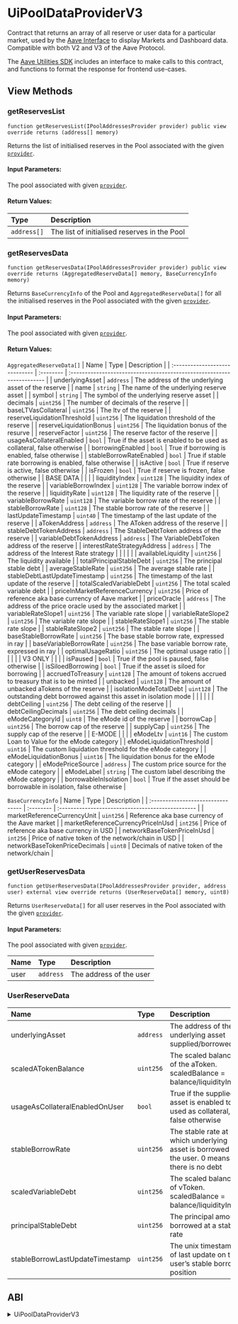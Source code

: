 # UiPoolDataProviderV3

Contract that returns an array of all reserve or user data for a particular market, used by the [Aave Interface](https://github.com/aave/interface/) to display Markets and Dashboard data. Compatible with both V2 and V3 of the Aave Protocol.

The [Aave Utilities SDK](https://github.com/aave/aave-utilities#data-formatting-methods) includes an interface to make calls to this contract, and functions to format the response for frontend use-cases.

## View Methods

### getReservesList

```solidity
function getReservesList(IPoolAddressesProvider provider) public view override returns (address[] memory)
```

Returns the list of initialised reserves in the Pool associated with the given [`provider`](../core-contracts/pooladdressesprovider.md).

#### Input Parameters:

The pool associated with given [`provider`](../core-contracts/pooladdressesprovider.md).

#### Return Values:

| Type        | Description                                  |
| :---------- | :------------------------------------------- |
| `address[]` | The list of initialised reserves in the Pool |

### getReservesData

```solidity
function getReservesData(IPoolAddressesProvider provider) public view override returns (AggregatedReserveData[] memory, BaseCurrencyInfo memory)
```

Returns `BaseCurrencyInfo` of the Pool and `AggregatedReserveData[]` for all the initialised reserves in the Pool associated with the given [`provider`](../core-contracts/pooladdressesprovider.md).

#### Input Parameters:

The pool associated with given [`provider`](../core-contracts/pooladdressesprovider.md).

#### Return Values:

`AggregatedReserveData[]`
| Name                           | Type      | Description                                                            |
| :----------------------------- | :-------- | :--------------------------------------------------------------------- |
| underlyingAsset                | `address` | The address of the underlying asset of the reserve                     |
| name                           | `string`  | The name of the underlying reserve asset                               |
| symbol                         | `string`  | The symbol of the underlying reserve asset                             |
| decimals                       | `uint256` | The number of decimals of the reserve                                  |
| baseLTVasCollateral            | `uint256` | The ltv of the reserve                                                 |
| reserveLiquidationThreshold    | `uint256` | The liquidation threshold of the reserve                               |
| reserveLiquidationBonus        | `uint256` | The liquidation bonus of the resurve                                   |
| reserveFactor                  | `uint256` | The reserve factor of the reserve                                      |
| usageAsCollateralEnabled       | `bool`    | True if the asset is enabled to be used as collateral, false otherwise |
| borrowingEnabled               | `bool`    | True if borrowing is enabled, false otherwise                          |
| stableBorrowRateEnabled        | `bool`    | True if stable rate borrowing is enabled, false otherwise              |
| isActive                       | `bool`    | True if reserve is active, false otherwise                             |
| isFrozen                       | `bool`    | True if reserve is frozen, false otherwise                             |
| BASE DATA                      |           |                                                                        |
| liquidityIndex                 | `uint128` | The liquidity index of the reserve                                     |
| variableBorrowIndex            | `uint128` | The variable borrow index of the reserve                               |
| liquidityRate                  | `uint128` | The liquidity rate of the reserve                                      |
| variableBorrowRate             | `uint128` | The variable borrow rate of the reserve                                |
| stableBorrowRate               | `uint128` | The stable borrow rate of the reserve                                  |
| lastUpdateTimestamp            | `uint40`  | The timestamp of the last update of the reserve                        |
| aTokenAddress                  | `address` | The AToken address of the reserve                                      |
| stableDebtTokenAddress         | `address` | The StableDebtToken address of the reserve                             |
| variableDebtTokenAddress       | `address` | The VariableDebtToken address of the reserve                           |
| interestRateStrategyAddress    | `address` | The address of the Interest Rate strategy                              |
|                                |           |                                                                        | 
| availableLiquidity             | `uint256` | The liquidity available                                                |
| totalPrincipalStableDebt       | `uint256` | The principal stable debt                                              |
| averageStableRate              | `uint256` | The average stable rate                                                |
| stableDebtLastUpdateTimestamp  | `uint256` |  The timestamp of the last update of the reserve                       |
| totalScaledVariableDebt        | `uint256` | The total scaled variable debt                                         |
| priceInMarketReferenceCurrency | `uint256` | Price of reference aka base currency of Aave market                    |
| priceOracle                    | `address` | The address of the price oracle used by the associated market          |
| variableRateSlope1             | `uint256` | The variable rate slope                                                |
| variableRateSlope2             | `uint256` | The variable rate slope                                                |
| stableRateSlope1               | `uint256` | The stable rate slope                                                  |
| stableRateSlope2               | `uint256` | The stable rate slope                                                  |
| baseStableBorrowRate           | `uint256` | The base stable borrow rate, expressed in ray                          |
| baseVariableBorrowRate         | `uint256` | The base variable borrow rate, expressed in ray                        |
| optimalUsageRatio              | `uint256` | The optimal usage ratio                                                |
|                                |           |                                                                        |
| V3 ONLY                        |           |                                                                        |
| isPaused                       | `bool`    | True if the pool is paused, false otherwise                            |
| isSiloedBorrowing              | `bool`    | True if the asset is siloed for borrowing                              |
| accruedToTreasury              | `uint128` | The amount of tokens accrued to treasury that is to be minted          |
| unbacked                       | `uint128` | The amount of unbacked aTokens of the reserve                          |
| isolationModeTotalDebt         | `uint128` | The outstanding debt borrowed against this asset in isolation mode     |
|                                |           |                                                                        |
| debtCeiling                    | `uint256` | The debt ceiling of the reserve                                        |
| debtCeilingDecimals            | `uint256` | The debt ceiling decimals                                              |
| eModeCategoryId                | `uint8`   | The eMode id of the reserve                                            |
| borrowCap                      | `uint256` | The borrow cap of the reserve                                          |
| supplyCap                      | `uint256` | The supply cap of the reserve                                          |
| E-MODE                         |           |                                                                        |
| eModeLtv                       | `uint16`  | The custom Loan to Value for the  eMode category                       |
| eModeLiquidationThreshold      | `uint16`  | The custom liquidation threshold for the  eMode category               |
| eModeLiquidationBonus          | `uint16`  | The liquidation bonus for the  eMode category                          |
| eModePriceSource               | `address` | The custom price source for the  eMode category                        |
| eModeLabel                     | `string`  | The custom label describing the  eMode category                        |
| borrowableInIsolation          | `bool`    | True if the asset should be borrowable in isolation, false otherwise   |

`BaseCurrencyInfo`
| Name                              | Type      | Description                                       |
| :-------------------------------- | :-------- | :------------------------------------------------ |
| marketReferenceCurrencyUnit       | `uint256` | Reference aka base currency of the Aave market    |
| marketReferenceCurrencyPriceInUsd | `int256`  | Price of reference aka base currency in USD       |
| networkBaseTokenPriceInUsd        | `int256`  | Price of native token of the network/chain in USD |
| networkBaseTokenPriceDecimals     | `uint8`   | Decimals of native token of the network/chain     |

### getUserReservesData

```solidity
function getUserReservesData(IPoolAddressesProvider provider, address user) external view override returns (UserReserveData[] memory, uint8)
```

Returns `UserReserveData[]` for all user reserves in the Pool associated with the given [`provider`](../core-contracts/pooladdressesprovider.md).

#### Input Parameters:

The pool associated with given [`provider`](../core-contracts/pooladdressesprovider.md).

| Name | Type      | Description             |
| :--- | :-------- | :---------------------- |
| user | `address` | The address of the user |

### UserReserveData

| Name                            | Type      | Description                                                                                 |
| :------------------------------ | :-------- | :------------------------------------------------------------------------------------------ |
| underlyingAsset                 | `address` | The address of the underlying asset supplied/borrowed                                       |
| scaledATokenBalance             | `uint256` | The scaled balance of the aToken. scaledBalance = balance/liquidityIndex                    |
| usageAsCollateralEnabledOnUser  | `bool`    | True if the supplied asset is enabled to be used as collateral, false otherwise             |
| stableBorrowRate                | `uint256` | The stable rate at which underlying asset is borrowed by the user. 0 means there is no debt |
| scaledVariableDebt              | `uint256` | The scaled balance of vToken. scaledBalance = balance/liquidityIndex                        |
| principalStableDebt             | `uint256` | The principal amount borrowed at a stable rate                                              |
| stableBorrowLastUpdateTimestamp | `uint256` | The unix timestamp of last update on the user’s stable borrow position                      |

## ABI
<details>
<summary>UiPoolDataProviderV3</summary>

```
[
    {
        "inputs": [
            {
                "internalType": "contract IEACAggregatorProxy",
                "name": "_networkBaseTokenPriceInUsdProxyAggregator",
                "type": "address"
            },
            {
                "internalType": "contract IEACAggregatorProxy",
                "name": "_marketReferenceCurrencyPriceInUsdProxyAggregator",
                "type": "address"
            }
        ],
        "stateMutability": "nonpayable",
        "type": "constructor"
    },
    {
        "inputs": [],
        "name": "ETH_CURRENCY_UNIT",
        "outputs": [
            {
                "internalType": "uint256",
                "name": "",
                "type": "uint256"
            }
        ],
        "stateMutability": "view",
        "type": "function"
    },
    {
        "inputs": [],
        "name": "MKR_ADDRESS",
        "outputs": [
            {
                "internalType": "address",
                "name": "",
                "type": "address"
            }
        ],
        "stateMutability": "view",
        "type": "function"
    },
    {
        "inputs": [
            {
                "internalType": "bytes32",
                "name": "_bytes32",
                "type": "bytes32"
            }
        ],
        "name": "bytes32ToString",
        "outputs": [
            {
                "internalType": "string",
                "name": "",
                "type": "string"
            }
        ],
        "stateMutability": "pure",
        "type": "function"
    },
    {
        "inputs": [
            {
                "internalType": "contract IPoolAddressesProvider",
                "name": "provider",
                "type": "address"
            }
        ],
        "name": "getReservesData",
        "outputs": [
            {
                "components": [
                    {
                        "internalType": "address",
                        "name": "underlyingAsset",
                        "type": "address"
                    },
                    {
                        "internalType": "string",
                        "name": "name",
                        "type": "string"
                    },
                    {
                        "internalType": "string",
                        "name": "symbol",
                        "type": "string"
                    },
                    {
                        "internalType": "uint256",
                        "name": "decimals",
                        "type": "uint256"
                    },
                    {
                        "internalType": "uint256",
                        "name": "baseLTVasCollateral",
                        "type": "uint256"
                    },
                    {
                        "internalType": "uint256",
                        "name": "reserveLiquidationThreshold",
                        "type": "uint256"
                    },
                    {
                        "internalType": "uint256",
                        "name": "reserveLiquidationBonus",
                        "type": "uint256"
                    },
                    {
                        "internalType": "uint256",
                        "name": "reserveFactor",
                        "type": "uint256"
                    },
                    {
                        "internalType": "bool",
                        "name": "usageAsCollateralEnabled",
                        "type": "bool"
                    },
                    {
                        "internalType": "bool",
                        "name": "borrowingEnabled",
                        "type": "bool"
                    },
                    {
                        "internalType": "bool",
                        "name": "stableBorrowRateEnabled",
                        "type": "bool"
                    },
                    {
                        "internalType": "bool",
                        "name": "isActive",
                        "type": "bool"
                    },
                    {
                        "internalType": "bool",
                        "name": "isFrozen",
                        "type": "bool"
                    },
                    {
                        "internalType": "uint128",
                        "name": "liquidityIndex",
                        "type": "uint128"
                    },
                    {
                        "internalType": "uint128",
                        "name": "variableBorrowIndex",
                        "type": "uint128"
                    },
                    {
                        "internalType": "uint128",
                        "name": "liquidityRate",
                        "type": "uint128"
                    },
                    {
                        "internalType": "uint128",
                        "name": "variableBorrowRate",
                        "type": "uint128"
                    },
                    {
                        "internalType": "uint128",
                        "name": "stableBorrowRate",
                        "type": "uint128"
                    },
                    {
                        "internalType": "uint40",
                        "name": "lastUpdateTimestamp",
                        "type": "uint40"
                    },
                    {
                        "internalType": "address",
                        "name": "aTokenAddress",
                        "type": "address"
                    },
                    {
                        "internalType": "address",
                        "name": "stableDebtTokenAddress",
                        "type": "address"
                    },
                    {
                        "internalType": "address",
                        "name": "variableDebtTokenAddress",
                        "type": "address"
                    },
                    {
                        "internalType": "address",
                        "name": "interestRateStrategyAddress",
                        "type": "address"
                    },
                    {
                        "internalType": "uint256",
                        "name": "availableLiquidity",
                        "type": "uint256"
                    },
                    {
                        "internalType": "uint256",
                        "name": "totalPrincipalStableDebt",
                        "type": "uint256"
                    },
                    {
                        "internalType": "uint256",
                        "name": "averageStableRate",
                        "type": "uint256"
                    },
                    {
                        "internalType": "uint256",
                        "name": "stableDebtLastUpdateTimestamp",
                        "type": "uint256"
                    },
                    {
                        "internalType": "uint256",
                        "name": "totalScaledVariableDebt",
                        "type": "uint256"
                    },
                    {
                        "internalType": "uint256",
                        "name": "priceInMarketReferenceCurrency",
                        "type": "uint256"
                    },
                    {
                        "internalType": "address",
                        "name": "priceOracle",
                        "type": "address"
                    },
                    {
                        "internalType": "uint256",
                        "name": "variableRateSlope1",
                        "type": "uint256"
                    },
                    {
                        "internalType": "uint256",
                        "name": "variableRateSlope2",
                        "type": "uint256"
                    },
                    {
                        "internalType": "uint256",
                        "name": "stableRateSlope1",
                        "type": "uint256"
                    },
                    {
                        "internalType": "uint256",
                        "name": "stableRateSlope2",
                        "type": "uint256"
                    },
                    {
                        "internalType": "uint256",
                        "name": "baseStableBorrowRate",
                        "type": "uint256"
                    },
                    {
                        "internalType": "uint256",
                        "name": "baseVariableBorrowRate",
                        "type": "uint256"
                    },
                    {
                        "internalType": "uint256",
                        "name": "optimalUsageRatio",
                        "type": "uint256"
                    },
                    {
                        "internalType": "bool",
                        "name": "isPaused",
                        "type": "bool"
                    },
                    {
                        "internalType": "bool",
                        "name": "isSiloedBorrowing",
                        "type": "bool"
                    },
                    {
                        "internalType": "uint128",
                        "name": "accruedToTreasury",
                        "type": "uint128"
                    },
                    {
                        "internalType": "uint128",
                        "name": "unbacked",
                        "type": "uint128"
                    },
                    {
                        "internalType": "uint128",
                        "name": "isolationModeTotalDebt",
                        "type": "uint128"
                    },
                    {
                        "internalType": "uint256",
                        "name": "debtCeiling",
                        "type": "uint256"
                    },
                    {
                        "internalType": "uint256",
                        "name": "debtCeilingDecimals",
                        "type": "uint256"
                    },
                    {
                        "internalType": "uint8",
                        "name": "eModeCategoryId",
                        "type": "uint8"
                    },
                    {
                        "internalType": "uint256",
                        "name": "borrowCap",
                        "type": "uint256"
                    },
                    {
                        "internalType": "uint256",
                        "name": "supplyCap",
                        "type": "uint256"
                    },
                    {
                        "internalType": "uint16",
                        "name": "eModeLtv",
                        "type": "uint16"
                    },
                    {
                        "internalType": "uint16",
                        "name": "eModeLiquidationThreshold",
                        "type": "uint16"
                    },
                    {
                        "internalType": "uint16",
                        "name": "eModeLiquidationBonus",
                        "type": "uint16"
                    },
                    {
                        "internalType": "address",
                        "name": "eModePriceSource",
                        "type": "address"
                    },
                    {
                        "internalType": "string",
                        "name": "eModeLabel",
                        "type": "string"
                    },
                    {
                        "internalType": "bool",
                        "name": "borrowableInIsolation",
                        "type": "bool"
                    }
                ],
                "internalType": "struct IUiPoolDataProviderV3.AggregatedReserveData[]",
                "name": "",
                "type": "tuple[]"
            },
            {
                "components": [
                    {
                        "internalType": "uint256",
                        "name": "marketReferenceCurrencyUnit",
                        "type": "uint256"
                    },
                    {
                        "internalType": "int256",
                        "name": "marketReferenceCurrencyPriceInUsd",
                        "type": "int256"
                    },
                    {
                        "internalType": "int256",
                        "name": "networkBaseTokenPriceInUsd",
                        "type": "int256"
                    },
                    {
                        "internalType": "uint8",
                        "name": "networkBaseTokenPriceDecimals",
                        "type": "uint8"
                    }
                ],
                "internalType": "struct IUiPoolDataProviderV3.BaseCurrencyInfo",
                "name": "",
                "type": "tuple"
            }
        ],
        "stateMutability": "view",
        "type": "function"
    },
    {
        "inputs": [
            {
                "internalType": "contract IPoolAddressesProvider",
                "name": "provider",
                "type": "address"
            }
        ],
        "name": "getReservesList",
        "outputs": [
            {
                "internalType": "address[]",
                "name": "",
                "type": "address[]"
            }
        ],
        "stateMutability": "view",
        "type": "function"
    },
    {
        "inputs": [
            {
                "internalType": "contract IPoolAddressesProvider",
                "name": "provider",
                "type": "address"
            },
            {
                "internalType": "address",
                "name": "user",
                "type": "address"
            }
        ],
        "name": "getUserReservesData",
        "outputs": [
            {
                "components": [
                    {
                        "internalType": "address",
                        "name": "underlyingAsset",
                        "type": "address"
                    },
                    {
                        "internalType": "uint256",
                        "name": "scaledATokenBalance",
                        "type": "uint256"
                    },
                    {
                        "internalType": "bool",
                        "name": "usageAsCollateralEnabledOnUser",
                        "type": "bool"
                    },
                    {
                        "internalType": "uint256",
                        "name": "stableBorrowRate",
                        "type": "uint256"
                    },
                    {
                        "internalType": "uint256",
                        "name": "scaledVariableDebt",
                        "type": "uint256"
                    },
                    {
                        "internalType": "uint256",
                        "name": "principalStableDebt",
                        "type": "uint256"
                    },
                    {
                        "internalType": "uint256",
                        "name": "stableBorrowLastUpdateTimestamp",
                        "type": "uint256"
                    }
                ],
                "internalType": "struct IUiPoolDataProviderV3.UserReserveData[]",
                "name": "",
                "type": "tuple[]"
            },
            {
                "internalType": "uint8",
                "name": "",
                "type": "uint8"
            }
        ],
        "stateMutability": "view",
        "type": "function"
    },
    {
        "inputs": [],
        "name": "marketReferenceCurrencyPriceInUsdProxyAggregator",
        "outputs": [
            {
                "internalType": "contract IEACAggregatorProxy",
                "name": "",
                "type": "address"
            }
        ],
        "stateMutability": "view",
        "type": "function"
    },
    {
        "inputs": [],
        "name": "networkBaseTokenPriceInUsdProxyAggregator",
        "outputs": [
            {
                "internalType": "contract IEACAggregatorProxy",
                "name": "",
                "type": "address"
            }
        ],
        "stateMutability": "view",
        "type": "function"
    }
]
```
</details>